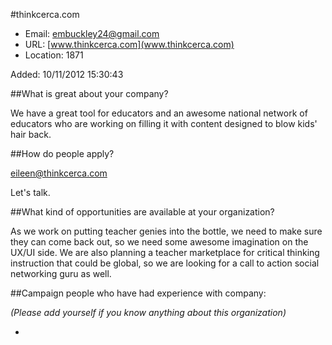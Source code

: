 
#thinkcerca.com

* Email: [embuckley24@gmail.com](mailto:embuckley24@gmail.com)
* URL: [www.thinkcerca.com](www.thinkcerca.com)
* Location: 1871

Added: 10/11/2012 15:30:43

##What is great about your company?

We have a great tool for educators and an awesome national network of educators who are working on filling it with content designed to blow kids' hair back.

##How do people apply?

eileen@thinkcerca.com

Let's talk.

##What kind of opportunities are available at your organization?

As we work on putting teacher genies into the bottle, we need to make sure they can come back out, so we need some awesome imagination on the UX/UI side. We are also planning a teacher marketplace for critical thinking instruction that could be global, so we are looking for a call to action social networking guru as well. 

##Campaign people who have had experience with company:

*(Please add yourself if you know anything about this organization)*

* 


    